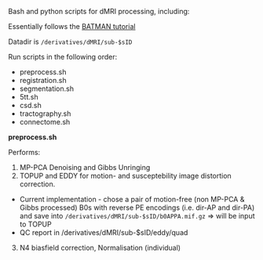 Bash and python scripts for dMRI processing, including:

Essentially follows the [BATMAN tutorial](https://osf.io/pm9ba/)

Datadir is `/derivatives/dMRI/sub-$sID`

Run scripts in the following order:

- preprocess.sh
- registration.sh
- segmentation.sh
- 5tt.sh
- csd.sh
- tractography.sh
- connectome.sh


**preprocess.sh**

Performs:
1. MP-PCA Denoising and Gibbs Unringing 
2. TOPUP and EDDY for motion- and susceptebility image distortion correction. 
- Current implementation - chose a pair of motion-free (non MP-PCA & Gibbs processed) B0s with reverse PE encodings (i.e. dir-AP and dir-PA) and save into `/derivatives/dMRI/sub-$sID/b0APPA.mif.gz` => will be input to TOPUP
- QC report in /derivatives/dMRI/sub-$sID/eddy/quad
3. N4 biasfield correction, Normalisation (individual)
